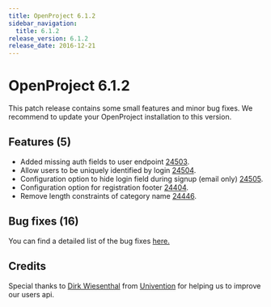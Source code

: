 ```yaml
---
title: OpenProject 6.1.2
sidebar_navigation:
  title: 6.1.2
release_version: 6.1.2
release_date: 2016-12-21
---
```


# OpenProject 6.1.2

This patch release contains some small features and minor bug fixes. We
recommend to update your OpenProject installation to this version.

## Features (5)

- Added missing auth fields to user
  endpoint [24503](https://community.openproject.org/wp/24503).
- Allow users to be uniquely identified by
  login [24504](https://community.openproject.org/wp/24504).
- Configuration option to hide login field during signup (email
  only) [24505](https://community.openproject.org/wp/24505/relations).
- Configuration option for registration footer
  [24404](https://community.openproject.org/wp/24404).
- Remove length constraints of category
  name [24446](https://community.openproject.org/wp/24446).

## Bug fixes (16)

You can find a detailed list of the bug
fixes [here.](https://community.openproject.org/versions/822)

## Credits

Special thanks to [Dirk Wiesenthal](https://github.com/dwiesent) from
[Univention](https://www.univention.de/) for helping us to improve our
users api.
